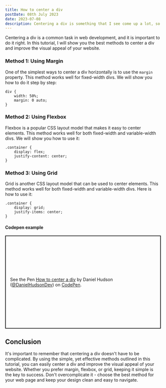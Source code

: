 ```yaml
---
title: How to center a div
postDate: 08th July 2023
date: 2023-07-08
description: Centering a div is something that I see come up a lot, so here's the best three methods to center a div.
---
```

Centering a div is a common task in web development, and it is important to do it right. In this tutorial, I will show you the best methods to center a div and improve the visual appeal of your website.

### Method 1: Using Margin

One of the simplest ways to center a div horizontally is to use the `margin` property. This method works well for fixed-width divs. We will show you how to do it step by step:

```
div {
    width: 50%;
    margin: 0 auto;
}
```

### Method 2: Using Flexbox

Flexbox is a popular CSS layout model that makes it easy to center elements. This method works well for both fixed-width and variable-width divs. We will show you how to use it:
```
.container {
    display: flex;
    justify-content: center;
}
```

### Method 3: Using Grid

Grid is another CSS layout model that can be used to center elements. This method works well for both fixed-width and variable-width divs. Here is how to use it:
```
.container {
    display: grid;
    justify-items: center;
}
```

#### Codepen example

<p class="codepen" data-height="300" data-default-tab="html,result" data-slug-hash="QWJqoxb" data-user="DanielHudsonDev" style="height: 300px; box-sizing: border-box; display: flex; align-items: center; justify-content: center; border: 2px solid; margin: 1em 0; padding: 1em;">
  <span>See the Pen <a href="https://codepen.io/DanielHudsonDev/pen/QWJqoxb">
  How to center a div</a> by Daniel Hudson (<a href="https://codepen.io/DanielHudsonDev">@DanielHudsonDev</a>)
  on <a href="https://codepen.io">CodePen</a>.</span>
</p>
<script async src="https://cpwebassets.codepen.io/assets/embed/ei.js"></script>


## Conclusion

It's important to remember that centering a div doesn't have to be complicated. By using the simple, yet effective methods outlined in this tutorial, you can easily center a div and improve the visual appeal of your website. Whether you prefer margin, flexbox, or grid, keeping it simple is the key to success. Don't overcomplicate it - choose the best method for your web page and keep your design clean and easy to navigate.